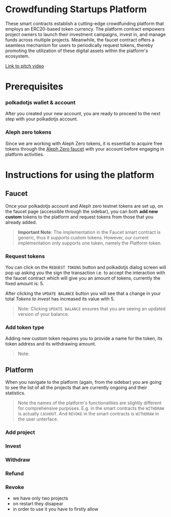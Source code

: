 # Crowdfunding Startups Platform

These smart contracts establish a cutting-edge crowdfunding platform that employs an ERC20-based token currency. The platform contract empowers project owners to launch their investment campaigns, invest in, and manage funds across multiple projects. Meanwhile, the faucet contract offers a seamless mechanism for users to periodically request tokens, thereby promoting the utilization of these digital assets within the platform's ecosystem.

[Link to pitch video]()

# Prerequisites
<h3>polkadotjs wallet & account</h3>

After you created your new account, you are ready to proceed to the next step with your polkadotjs account.

<h3>Aleph zero tokens</h3>

Since we are working with Aleph Zero tokens, it is essential to acquire free tokens through the [Aleph Zero faucet](https://faucet.test.azero.dev/) with your account before engaging in platform activities.

# Instructions for using the platform

<h2>Faucet</h2>

Once your polkadotjs account and Aleph zero testnet tokens are set up, on the faucet page (accessible through the sidebar), you can both **add new custom** tokens to the platform and request tokens from those that you already added.

> **Important Note**: The implementation in the Faucet smart contract is generic, thus it supports custom tokens. However, our current implementation only supports one token, namely the Platform token.

<h3>Request tokens</h3>

You can click on the `REQUEST TOKENS` button and polkadotjs dialog screen will pop up asking you the sign the transaction i.e. to accept the interaction with the faucet contract which will give you an amount of tokens, currently the fixed amount is: 5.

After clicking the `UPDATE BALANCE` button you will see that a change in your total *Tokens to invest* has increased its value with 5.

> Note: Clicking `UPDATE BALANCE` ensures that you are seeing an updated version of your balance.

<h3>Add token type</h3>
Adding new custom token requires you to provide a name for the token, its token address and its withdrawing amount.

> Note: 

<h2>Platform</h2>
When you navigate to the platform (again, from the sidebar) you are going to see the list of all the projects that are currently ongoing and their statistics.

> Note the names of the platform's functionalities are slightly different for comprehensive purposes. E.g. in the smart contracts the `WITHDRAW` is actually `CASHOUT`. And `REVOKE` in the smart contracts is `WITHDRAW` in the user unterface.

<h3>Add project</h3>

<h3>Invest</h3>

<h3>Withdraw</h3>

<h3>Refund</h3>

<h3>Revoke</h3>

- we have only two projects 
- on restart they disapear
- in order to use it you have to firstly allow 